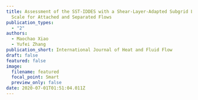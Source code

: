 ```yaml
---
title: Assessment of the SST-IDDES with a Shear-Layer-Adapted Subgrid Length
  Scale for Attached and Separated Flows
publication_types:
  - "2"
authors:
  - Maochao Xiao
  - Yufei Zhang
publication_short: International Journal of Heat and Fluid Flow
draft: false
featured: false
image:
  filename: featured
  focal_point: Smart
  preview_only: false
date: 2020-07-01T01:51:04.011Z
---
```

